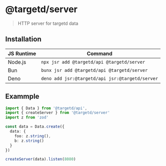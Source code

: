 # @targetd/server

> HTTP server for targetd data

## Installation

| JS Runtime | Command                                         |
| ---------- | ----------------------------------------------- |
| Node.js    | `npx jsr add @targetd/api @targetd/server`      |
| Bun        | `bunx jsr add @targetd/api @targetd/server`     |
| Deno       | `deno add jsr:@targetd/api jsr:@targetd/server` |

## Exammple

```typescript
import { Data } from '@targetd/api',
import { createServer } from '@targetd/server'
import z from 'zod'

const data = Data.create({
  data: {
    foo: z.string(),
    b: z.string()
  }
})

createServer(data).listen(8080)
```
